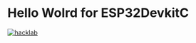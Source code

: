 # Hello Wolrd for ESP32DevkitC
[![hacklab](https://img.shields.io/badge/developed%20with-hacklab-cc00ff.svg)](https://webide.aliyun.com/#ws=https://github.com/legenddcr/espdemo.git)
